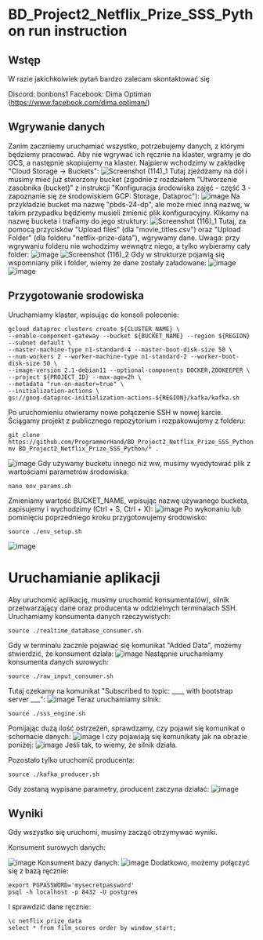 # BD_Project2_Netflix_Prize_SSS_Python run instruction

## Wstęp
W razie jakichkolwiek pytań bardzo zalecam skontaktować się

Discord: bonbons1
Facebook: Dima Optiman (https://www.facebook.com/dima.optiman/)

## Wgrywanie danych
Zanim zaczniemy uruchamiać wszystko, potrzebujemy danych, z którymi będziemy pracować. Aby nie wgrywać ich ręcznie na klaster, wgramy je do GCS, a następnie skopiujemy na klaster.
Najpierw wchodzimy w zakładkę "Cloud Storage -> Buckets":
![Screenshot (114)_1](https://github.com/ProgrammerHand/BD_Project2_Netflix_Prize_SSS_Python/assets/73993616/6e692fb9-39b0-4978-a176-2acacbac1bfe)
Tutaj zjeżdżamy na dół i musimy mieć już stworzony bucket (zgodnie z rozdziałem "Utworzenie zasobnika (bucket)" z instrukcji "Konfiguracja środowiska zajęć - część 3 - zapoznanie się ze środowiskiem GCP: Storage, Dataproc"):
![image](https://github.com/ProgrammerHand/BD_Project2_Netflix_Prize_SSS_Python/assets/73993616/45a8d3d8-f179-4ac2-9d45-dd65e1ab5db7)
Na przykładzie bucket ma nazwę "pbds-24-dp", ale może mieć inną nazwę, w takim przypadku będziemy musieli zmienić plik konfiguracyjny.
Klikamy na nazwę bucketa i trafiamy do jego struktury:
![Screenshot (116)_1](https://github.com/ProgrammerHand/BD_Project2_Netflix_Prize_SSS_Python/assets/73993616/9b754091-b9d2-48f3-8fbe-b4dc5f9bcf35)
Tutaj, za pomocą przycisków "Upload files" (dla "movie_titles.csv") oraz "Upload Folder" (dla folderu "netflix-prize-data"), wgrywamy dane. Uwaga: przy wgrywaniu folderu nie wchodzimy wewnątrz niego, a tylko wybieramy cały folder:
![image](https://github.com/ProgrammerHand/BD_Project2_Netflix_Prize_SSS_Python/assets/73993616/430da662-a6ad-4222-9965-3dfe9cbc579c)
![Screenshot (116)_2](https://github.com/ProgrammerHand/BD_Project2_Netflix_Prize_SSS_Python/assets/73993616/b5d883da-4296-455e-b6d5-2d5084d3a27d)
Gdy w strukturze pojawią się wspomniany plik i folder, wiemy że dane zostały załadowane:
![image](https://github.com/ProgrammerHand/BD_Project2_Netflix_Prize_SSS_Python/assets/73993616/c4d4c1bc-5581-4d06-b848-2905b941c5ea)
![image](https://github.com/ProgrammerHand/BD_Project2_Netflix_Prize_SSS_Python/assets/73993616/b1dda180-1296-4428-93e3-c156b77426c0)
## Przygotowanie srodowiska
Uruchamiamy klaster, wpisując do konsoli polecenie:

```shell
gcloud dataproc clusters create ${CLUSTER_NAME} \
--enable-component-gateway --bucket ${BUCKET_NAME} --region ${REGION} --subnet default \
--master-machine-type n1-standard-4 --master-boot-disk-size 50 \
--num-workers 2 --worker-machine-type n1-standard-2 --worker-boot-disk-size 50 \
--image-version 2.1-debian11 --optional-components DOCKER,ZOOKEEPER \
--project ${PROJECT_ID} --max-age=2h \
--metadata "run-on-master=true" \
--initialization-actions \
gs://goog-dataproc-initialization-actions-${REGION}/kafka/kafka.sh
```
Po uruchomieniu otwieramy nowe połączenie SSH w nowej karcie.
Ściągamy projekt z publicznego repozytorium i rozpakowujemy z folderu:
```shell
git clone https://github.com/ProgrammerHand/BD_Project2_Netflix_Prize_SSS_Python.git
mv BD_Project2_Netflix_Prize_SSS_Python/* .
```
![image](https://github.com/ProgrammerHand/BD_Project2_Netflix_Prize_SSS_Python/assets/73993616/dd1192b4-7db3-4bf8-b534-894c89d50b22)
Gdy używamy bucketu innego niż ww, musimy wyedytować plik z wartościami parametrów środowiska:
``` shell
nano env_params.sh
```
Zmieniamy wartość BUCKET_NAME, wpisując nazwę używanego bucketa, zapisujemy i wychodzimy (Ctrl + S, Ctrl + X):
![image](https://github.com/ProgrammerHand/BD_Project2_Netflix_Prize_SSS_Python/assets/73993616/515f6f0f-bc8e-42e3-a27d-e8bf8050eff8)
Po wykonaniu lub pominięciu poprzedniego kroku przygotowujemy środowisko:
``` shell
source ./env_setup.sh
```
![image](https://github.com/ProgrammerHand/BD_Project2_Netflix_Prize_SSS_Python/assets/73993616/62a52387-f806-451b-870f-bfa686e939ab)

# Uruchamianie aplikacji
Aby uruchomić aplikację, musimy uruchomić konsumenta(ów), silnik przetwarzający dane oraz producenta w oddzielnych terminalach SSH.
Uruchamiamy konsumenta danych rzeczywistych:
``` shell
source ./realtime_database_consumer.sh
```
Gdy w terminalu zacznie pojawiać się komunikat "Added Data", możemy stwierdzić, że konsument działa:
![image](https://github.com/ProgrammerHand/BD_Project2_Netflix_Prize_SSS_Python/assets/73993616/dd44933a-c429-4461-82f7-89058561e69b)
Następnie uruchamiamy konsumenta danych surowych:
```
source ./raw_input_consumer.sh
```
Tutaj czekamy na komunikat "Subscribed to topic: ____ with bootstrap server ___":
![image](https://github.com/ProgrammerHand/BD_Project2_Netflix_Prize_SSS_Python/assets/73993616/c725d918-9c59-4be4-b9e2-bcdc96b543c7)
Teraz uruchamiamy silnik:
``` shell
source ./sss_engine.sh
```
Pomijając dużą ilość ostrzeżeń, sprawdzamy, czy pojawił się komunikat o schemacie danych:
![image](https://github.com/ProgrammerHand/BD_Project2_Netflix_Prize_SSS_Python/assets/73993616/d8c2b217-c176-44af-90eb-f9cde794ac1e)
I czy pojawiają się komunikaty jak na obrazie poniżej:
![image](https://github.com/ProgrammerHand/BD_Project2_Netflix_Prize_SSS_Python/assets/73993616/654fdb9f-6422-4a85-9813-572faee41348)
Jeśli tak, to wiemy, że silnik działa.

Pozostało tylko uruchomić producenta:
``` shell
source ./kafka_producer.sh
```
Gdy zostaną wypisane parametry, producent zaczyna działać:
![image](https://github.com/ProgrammerHand/BD_Project2_Netflix_Prize_SSS_Python/assets/73993616/de0e856c-b1c9-4f5f-af12-ce150ddf964f)
## Wyniki
Gdy wszystko się uruchomi, musimy zacząć otrzymywać wyniki.

Konsument surowych danych:

![image](https://github.com/ProgrammerHand/BD_Project2_Netflix_Prize_SSS_Python/assets/73993616/7ba6ad4b-92e8-471b-8786-f21fe655139b)
Konsument bazy danych:
![image](https://github.com/ProgrammerHand/BD_Project2_Netflix_Prize_SSS_Python/assets/73993616/862b9fb7-e182-461b-9452-193f2f2a2ede)
Dodatkowo, możemy połączyć się z bazą ręcznie:
```shell
export PGPASSWORD='mysecretpassword'
psql -h localhost -p 8432 -U postgres
```
I sprawdzić dane ręcznie:
```
\c netflix_prize_data
select * from film_scores order by window_start;
```




